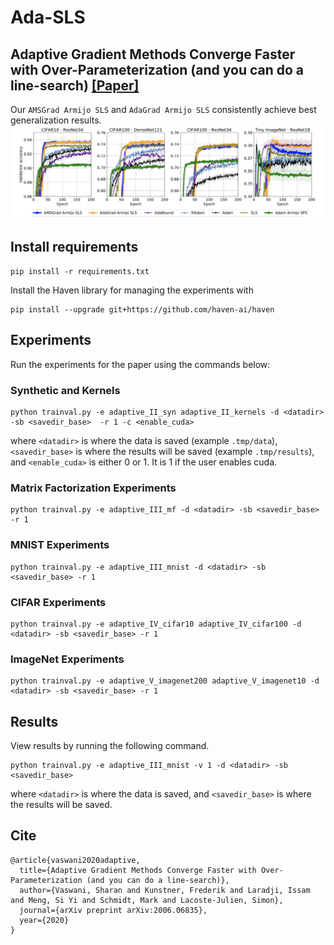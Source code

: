 # Ada-SLS
## Adaptive Gradient Methods Converge Faster with Over-Parameterization (and you can do a line-search) [[Paper]](https://arxiv.org/abs/2006.06835)

Our `AMSGrad Armijo SLS` and `AdaGrad Armijo SLS`  consistently achieve best generalization results.
![](results/results_sls.png)

## Install requirements
`pip install -r requirements.txt` 


Install the Haven library for managing the experiments with 

```
pip install --upgrade git+https://github.com/haven-ai/haven
```


## Experiments

Run the experiments for the paper using the commands below:

### Synthetic and Kernels

```
python trainval.py -e adaptive_II_syn adaptive_II_kernels -d <datadir> -sb <savedir_base>  -r 1 -c <enable_cuda>
```
where `<datadir>` is where the data is saved (example `.tmp/data`),  `<savedir_base>` is where the results will be saved (example `.tmp/results`), and `<enable_cuda>` is either 0 or 1. It is 1 if the user enables cuda.

### Matrix Factorization Experiments

```
python trainval.py -e adaptive_III_mf -d <datadir> -sb <savedir_base> -r 1
```

### MNIST Experiments

```
python trainval.py -e adaptive_III_mnist -d <datadir> -sb <savedir_base> -r 1
```

### CIFAR Experiments

```
python trainval.py -e adaptive_IV_cifar10 adaptive_IV_cifar100 -d <datadir> -sb <savedir_base> -r 1
```

### ImageNet Experiments

```
python trainval.py -e adaptive_V_imagenet200 adaptive_V_imagenet10 -d <datadir> -sb <savedir_base> -r 1
```


## Results

View results by running the following command.

```
python trainval.py -e adaptive_III_mnist -v 1 -d <datadir> -sb <savedir_base>
```

where `<datadir>` is where the data is saved, and `<savedir_base>` is where the results will be saved.

## Cite
```
@article{vaswani2020adaptive,
  title={Adaptive Gradient Methods Converge Faster with Over-Parameterization (and you can do a line-search)},
  author={Vaswani, Sharan and Kunstner, Frederik and Laradji, Issam and Meng, Si Yi and Schmidt, Mark and Lacoste-Julien, Simon},
  journal={arXiv preprint arXiv:2006.06835},
  year={2020}
}
```
